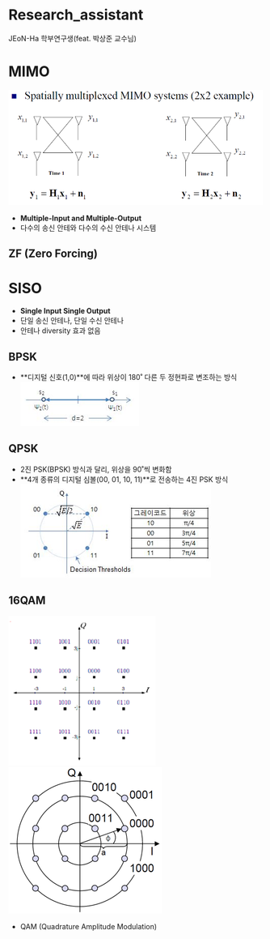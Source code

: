 # Research_assistant
JEoN-Ha 학부연구생(feat. 박상준 교수님)





# MIMO

![MIMO-antennas](_images\MIMO-antennas.PNG)
- **Multiple-Input and Multiple-Output**
- 다수의 송신 안테와 다수의 수신 안테나 시스템

## ZF (Zero Forcing)



# SISO

- **Single Input Single Output**
- 단일 송신 안테나, 단일 수신 안테나
- 안테나 diversity 효과 없음



## BPSK

- **디지털 신호(1,0)**에 따라 위상이 180˚ 다른 두 정현파로 변조하는 방식
![BPSK](_images\BPSK.JPG)



## QPSK

- 2진 PSK(BPSK) 방식과 달리, 위상을 90˚씩 변화함
- **4개 종류의 디지털 심볼(00, 01, 10, 11)**로 전송하는 4진 PSK 방식
![QPSK](_images\QPSK.JPG)



## 16QAM
![16QAM](_images\16QAM.PNG)
<img src="_images\16QAM_1.PNG" alt="16QAM_1" title="16QAM 성상도&quot; &quot;width : 50px;height:50px" style="zoom:50%;" />

- QAM (Quadrature Amplitude Modulation)